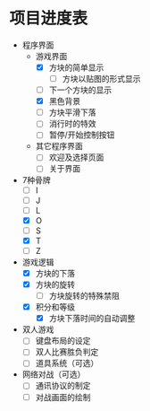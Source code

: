 # 项目进度表
- 程序界面
    - 游戏界面
        - [x] 方块的简单显示
            - [ ] 方块以贴图的形式显示
        - [ ] 下一个方块的显示
        - [x] 黑色背景
        - [ ] 方块平滑下落
        - [ ] 消行时的特效
        - [ ] 暂停/开始控制按钮
    - 其它程序界面
        - [ ] 欢迎及选择页面
        - [ ] 关于界面
- 7种骨牌
    - [ ] I
    - [ ] J
    - [ ] L
    - [x] O
    - [ ] S
    - [x] T
    - [ ] Z 
- 游戏逻辑
    - [x] 方块的下落
    - [x] 方块的旋转
        - [ ] 方块旋转的特殊禁阻
    - [x] 积分和等级
    	- [x] 方块下落时间的自动调整
- 双人游戏
    - [ ] 键盘布局的设定
    - [ ] 双人比赛胜负判定
    - [ ] 道具系统（可选）
- 网络对战（可选）
    - [ ] 通讯协议的制定
    - [ ] 对战画面的绘制
